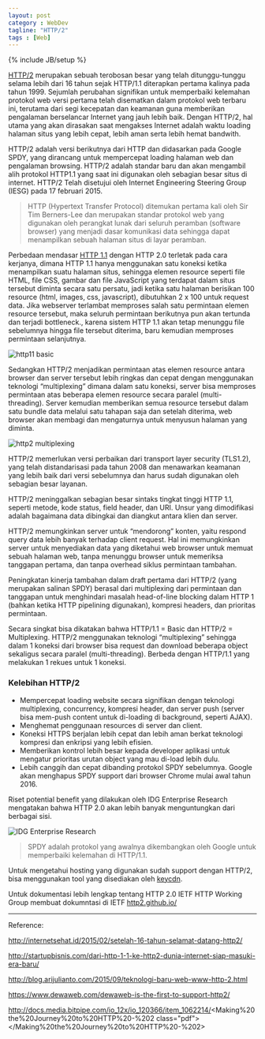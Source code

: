 ```yaml
---
layout: post
category : WebDev
tagline: "HTTP/2"
tags : [Web]
---
```


{% include JB/setup %}

[HTTP/2](https://en.wikipedia.org/wiki/HTTP/2) merupakan sebuah terobosan besar yang telah ditunggu-tunggu selama lebih dari 16 tahun sejak HTTP/1.1 diterapkan pertama kalinya pada tahun 1999. Sejumlah perubahan signifikan untuk memperbaiki kelemahan protokol web versi pertama telah disematkan dalam protokol web terbaru ini, terutama dari segi kecepatan dan keamanan guna memberikan pengalaman berselancar Internet yang jauh lebih baik.  Dengan HTTP/2, hal utama yang akan dirasakan saat mengakses Internet adalah waktu loading halaman situs yang lebih cepat, lebih aman serta lebih hemat bandwith.

HTTP/2 adalah versi berikutnya dari HTTP dan didasarkan pada Google SPDY, yang dirancang untuk mempercepat loading halaman web dan pengalaman browsing. HTTP/2 adalah standar baru dan akan mengambil alih protokol HTTP1.1 yang saat ini digunakan oleh sebagian besar situs di internet. HTTP/2 Telah disetujui oleh Internet Engineering Steering Group (IESG) pada 17 februari 2015.

> HTTP (Hypertext Transfer Protocol) ditemukan pertama kali oleh Sir Tim Berners-Lee dan merupakan standar protokol web yang digunakan oleh perangkat lunak dari seluruh peramban (software browser) yang menjadi dasar komunikasi data sehingga dapat menampilkan sebuah halaman situs di layar peramban.

Perbedaan mendasar [HTTP 1.1](https://en.wikipedia.org/wiki/Hypertext_Transfer_Protocol) dengan HTTP 2.0 terletak pada cara kerjanya, dimana HTTP 1.1 hanya menggunakan satu koneksi ketika menampilkan suatu halaman situs, sehingga elemen resource seperti file HTML, file CSS, gambar dan file JavaScript yang terdapat dalam situs tersebut diminta secara satu persatu, jadi ketika satu halaman berisikan 100 resource (html, images, css, javascript), dibutuhkan 2 x 100 untuk request data. Jika webserver terlambat memproses salah satu permintaan elemen resource tersebut, maka seluruh permintaan berikutnya pun akan tertunda dan terjadi bottleneck., karena sistem HTTP 1.1 akan tetap menunggu file sebelumnya hingga file tersebut diterima, baru kemudian memproses permintaan selanjutnya.

![http11 basic](https://cyzod.files.wordpress.com/2016/05/http11-basic.png?w=840)

Sedangkan HTTP/2 menjadikan permintaan atas elemen resource antara browser dan server tersebut lebih ringkas dan cepat dengan menggunakan teknologi “multiplexing” dimana dalam satu koneksi, server bisa memproses permintaan atas beberapa elemen resource secara paralel (multi-threading). Server kemudian memberikan semua resource tersebut dalam satu bundle data melalui satu tahapan saja dan setelah diterima, web browser akan membagi dan mengaturnya untuk menyusun halaman yang diminta.

![http2 multiplexing](https://cyzod.files.wordpress.com/2016/05/http2-multiplexing.png?w=840)

HTTP/2 memerlukan versi perbaikan dari transport layer security (TLS1.2), yang telah distandarisasi pada tahun 2008 dan menawarkan keamanan yang lebih baik dari versi sebelumnya dan harus sudah digunakan oleh sebagian besar layanan.

HTTP/2 meninggalkan sebagian besar sintaks tingkat tinggi HTTP 1.1, seperti metode, kode status, field header, dan URI. Unsur yang dimodifikasi adalah bagaimana data dibingkai dan diangkut antara klien dan server.

HTTP/2 memungkinkan server untuk “mendorong” konten, yaitu respond query data lebih banyak terhadap client request. Hal ini memungkinkan server untuk menyediakan data yang diketahui web browser untuk memuat sebuah halaman web, tanpa menunggu browser untuk memeriksa tanggapan pertama, dan tanpa overhead siklus permintaan tambahan.

Peningkatan kinerja tambahan dalam draft pertama dari HTTP/2 (yang merupakan salinan SPDY) berasal dari multiplexing dari permintaan dan tanggapan untuk menghindari masalah head-of-line blocking dalam HTTP 1 (bahkan ketika HTTP pipelining digunakan), kompresi headers, dan prioritas permintaan.

Secara singkat bisa dikatakan bahwa HTTP/1.1 = Basic dan HTTP/2 = Multiplexing. HTTP/2 menggunakan teknologi “multiplexing” sehingga dalam 1 koneksi dari browser bisa request dan download beberapa object sekaligus secara paralel (multi-threading). Berbeda dengan HTTP/1.1 yang melakukan 1 rekues untuk 1 koneksi.

### Kelebihan HTTP/2

- Mempercepat loading website secara signifikan dengan teknologi multiplexing, concurrency, kompresi header, dan server push (server bisa mem-push content untuk di-loading di background, seperti AJAX).
- Menghemat penggunaan resources di server dan client.
- Koneksi HTTPS berjalan lebih cepat dan lebih aman berkat teknologi kompresi dan enkripsi yang lebih efisien.
- Memberikan kontrol lebih besar kepada developer aplikasi untuk mengatur prioritas urutan object yang mau di-load lebih dulu.
- Lebih canggih dan cepat dibanding protokol SPDY sebelumnya. Google akan menghapus SPDY support dari browser Chrome mulai awal tahun 2016.

Riset potential benefit yang dilakukan oleh IDG Enterprise Research mengatakan bahwa HTTP 2.0 akan lebih banyak menguntungkan dari berbagai sisi.

![IDG Enterprise Research](http://i.imgur.com/CMOp6zO.png)	


> SPDY adalah protokol yang awalnya dikembangkan oleh Google untuk memperbaiki kelemahan di HTTP/1.1.

Untuk mengetahui hosting yang digunakan sudah support dengan HTTP/2, bisa menggunakan tool yang disediakan oleh [keycdn](https://tools.keycdn.com/http2-test).

Untuk dokumentasi lebih lengkap tentang HTTP 2.0 IETF HTTP Working Group membuat dokumntasi di IETF [http2.github.io/](https://http2.github.io/)

* * *

Reference:

http://internetsehat.id/2015/02/setelah-16-tahun-selamat-datang-http2/

http://startupbisnis.com/dari-http-1-1-ke-http2-dunia-internet-siap-masuki-era-baru/

http://blog.arijulianto.com/2015/09/teknologi-baru-web-www-http-2.html

https://www.dewaweb.com/dewaweb-is-the-first-to-support-http2/

http://docs.media.bitpipe.com/io_12x/io_120366/item_1062214/<Making%20the%20Journey%20to%20HTTP%20-%202 class="pdf"></Making%20the%20Journey%20to%20HTTP%20-%202>